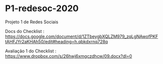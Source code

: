 # P1-redesoc-2020
Projeto 1 de Redes Sociais 


Docs do Checklist : https://docs.google.com/document/d/1ZTbeygbXQLZM979_zqLgNAwofPKFtAHFJYr2aKHAh50/edit#heading=h.qbkdxrnq728q

Avaliação 1 do Checklist : https://www.dropbox.com/s/26hwj6xmgczdhcw/09.docx?dl=0
